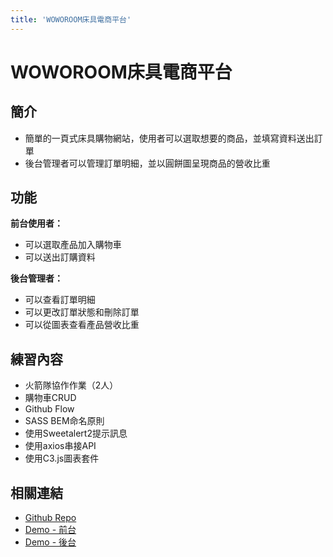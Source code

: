 ```yaml
---
title: 'WOWOROOM床具電商平台'
---
```


# WOWOROOM床具電商平台

## 簡介
- 簡單的一頁式床具購物網站，使用者可以選取想要的商品，並填寫資料送出訂單
- 後台管理者可以管理訂單明細，並以圓餅圖呈現商品的營收比重




## 功能
**前台使用者：**
- 可以選取產品加入購物車
- 可以送出訂購資料


**後台管理者：**
- 可以查看訂單明細
- 可以更改訂單狀態和刪除訂單
- 可以從圖表查看產品營收比重

## 練習內容
- 火箭隊協作作業（2人）
- 購物車CRUD
- Github Flow
- SASS BEM命名原則
- 使用Sweetalert2提示訊息
- 使用axios串接API
- 使用C3.js圖表套件

## 相關連結
- [Github Repo](https://github.com/WOOWOOYONG/WOWOROOM-OnlineShop)
- [Demo - 前台](https://tsaaiiiii.github.io/WOWOROOM-OnlineShop/)
- [Demo - 後台](https://tsaaiiiii.github.io/WOWOROOM-OnlineShop/admin)